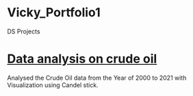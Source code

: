 # Vicky_Portfolio1
DS Projects

# [Data analysis on crude oil](https://github.com/vkuma13/Vicky_Port1/blob/main/Crude_oil.ipynb)
Analysed the Crude Oil data from the Year of 2000 to 2021 with Visualization using Candel stick.
